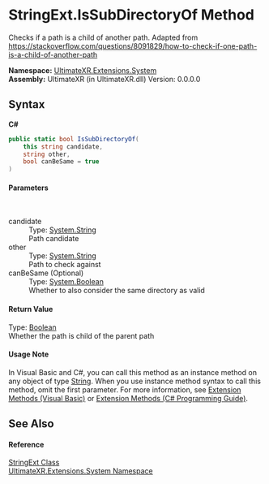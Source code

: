 # StringExt.IsSubDirectoryOf Method 
 

Checks if a path is a child of another path. Adapted from https://stackoverflow.com/questions/8091829/how-to-check-if-one-path-is-a-child-of-another-path

**Namespace:**&nbsp;<a href="N_UltimateXR_Extensions_System">UltimateXR.Extensions.System</a><br />**Assembly:**&nbsp;UltimateXR (in UltimateXR.dll) Version: 0.0.0.0

## Syntax

**C#**<br />
``` C#
public static bool IsSubDirectoryOf(
	this string candidate,
	string other,
	bool canBeSame = true
)
```


#### Parameters
&nbsp;<dl><dt>candidate</dt><dd>Type: <a href="https://docs.microsoft.com/dotnet/api/system.string" target="_blank" rel="noopener noreferrer">System.String</a><br />Path candidate</dd><dt>other</dt><dd>Type: <a href="https://docs.microsoft.com/dotnet/api/system.string" target="_blank" rel="noopener noreferrer">System.String</a><br />Path to check against</dd><dt>canBeSame (Optional)</dt><dd>Type: <a href="https://docs.microsoft.com/dotnet/api/system.boolean" target="_blank" rel="noopener noreferrer">System.Boolean</a><br />Whether to also consider the same directory as valid</dd></dl>

#### Return Value
Type: <a href="https://docs.microsoft.com/dotnet/api/system.boolean" target="_blank" rel="noopener noreferrer">Boolean</a><br />Whether the path is child of the parent path

#### Usage Note
In Visual Basic and C#, you can call this method as an instance method on any object of type <a href="https://docs.microsoft.com/dotnet/api/system.string" target="_blank" rel="noopener noreferrer">String</a>. When you use instance method syntax to call this method, omit the first parameter. For more information, see <a href="https://docs.microsoft.com/dotnet/visual-basic/programming-guide/language-features/procedures/extension-methods" target="_blank" rel="noopener noreferrer">Extension Methods (Visual Basic)</a> or <a href="https://docs.microsoft.com/dotnet/csharp/programming-guide/classes-and-structs/extension-methods" target="_blank" rel="noopener noreferrer">Extension Methods (C# Programming Guide)</a>.

## See Also


#### Reference
<a href="T_UltimateXR_Extensions_System_StringExt">StringExt Class</a><br /><a href="N_UltimateXR_Extensions_System">UltimateXR.Extensions.System Namespace</a><br />
